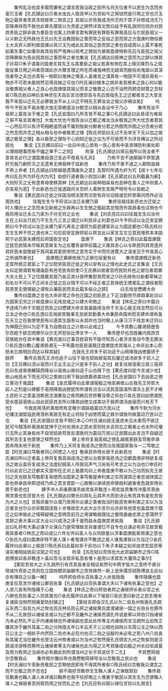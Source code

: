 <!-- { "loadSidebar": true } -->
　　集传乱治也具多取而兼有之谓言若我治政之臣所与共天位者不以民生为念而务富贝玉者【孔氏頴达曰贝者水虫古人取其甲以为货如今之用钱然是行用之货也贝玉物之最贵者责其贪财故举二物言之】其祖父亦告我成汤作丕刑于其子孙啓成汤丕乃崇降弗祥而不赦也此章先儒皆以为责臣之辞然详其文势曰兹予有乱政同位则亦对民庶责臣之辞非直为羣臣言也案上四章言君有罪民有罪臣有罪我高后与尔民臣祖父一以义断之无所赦也王氏曰先王设教因俗之善而导之反俗之恶而禁之方盘庚时商俗衰士大夫弃义即利故盘庚以具贝玉为戒此反其俗之恶而禁之者也自成周以上莫不事死如事生事亡如事存故其俗皆严鬼神以经考之商俗为甚故盘庚特称先后与臣民之祖父崇降罪疾为告此因其俗之善而导之者也集说【孔氏頴达曰原神之意而为之辞以惧其子孙耳○朱子语类问盘庚言其先王与其羣臣之祖父若真有物在其上降灾降罚与之周旋従事日用之间者窃谓此亦大槩言理之所在质诸鬼神而无疑耳而殷俗尚鬼故以其深信者导之夫岂亦真有一物耶曰鬼神之理圣人盖难言之谓真有一物固不可谓非真有一物亦不可若未能晓然见得且缺之可也○时氏澜曰根本之病非发其根本之良心何以能治敬畏祖父者人之良心也盘庚提其祖父而言之敬畏之心岂不油然而顾恋财寳之念轻矣○陈氏栎曰神后言神灵在天高后言功徳崇高与先后皆指先王之迁都者言之大意言我不率民以迁先王必罪我汝不从上以迁不特先王罪汝汝之祖父亦祸汝矣】
　　呜呼今予告汝不易永敬大恤无胥絶逺汝分猷念以相从各设中于乃心
　　集传告汝不易即上篇告汝于难之意【孔氏安国曰凡所言皆不易之事○孔氏頴达曰此易读为难易之易不易言其难也】大恤大忧也今我告汝以迁都之难汝当永敬我之所大忧念者君民一心然后可以有济苟相絶逺而诚不属则殆矣分猷者分君之所图而共图之分念者分君之所念而共念之相从相与也中者极至之理【陈氏师凯曰无过不及举天下无以加之故谓之极至之理】各以极至之理存于心则知迁徙之议为不可易而不为浮言横议之所动摇也
　　集说【王氏樵曰前曰一此曰中民心皆有一民心皆有中圣贤理防利害处即义理故随事而有不偏之凖不二之则】
　　附录【孔氏頴达曰郑云我所以告汝者不变易言必行之谓盘庚自道己言必不改易与孔异】
　　乃有不吉不迪颠越不恭暂遇奸宄我乃劓殄灭之无遗育无俾易种于兹新邑
　　集传乃有不善不道之人颠陨逾越不恭上命者【孔氏頴达曰陨越是遗落废失之意】及暂时所遇为奸为宄【成十七年左传曰乱在外为奸在内为宄】劫掠行道者我小则加以劓【孔氏颖达曰五刑截鼻为劓】大则殄灭之无有遗育毋使移其种【孔氏颖达曰易种相染易也恶种在善人之中则善人亦变易为恶】于此新邑也迁徙道路间关恐奸人乘隙生变故严明号令以告勅之
　　集说【黄氏度曰迁徙之际固当明法禁而况尝有异论动摇或恐奸邪乘间而作必当周防也】
　　往哉生生今予将试以汝迁永建乃家
　　集传往哉往新邑也方迁徙之时人懐旧土之念而未见新居之乐故再以生生勉之振起其怠惰而作其趋事也试用也今我将用汝迁永立乃家为子孙无穷之业也
　　集说【刘氏克庄曰曰往哉生生曰汝何生在上曰汝万民乃不生生凡三言之谓迁以利民非止利君也曰今予将试以汝迁安定厥邦曰今予将试以汝迁永建乃家凡再言之谓将为臣民建家非止为国定都也○陈氏栎曰生生生养不穷之道也末二句应前安定厥邦前以邦言此以家言互文见意民惟邦本本固邦宁必民家永建而后邦国安定也】
　　盘庚下
　　集说【林氏之奇曰此篇盘庚既迁犹恐民情未尽喻其意故复为之反覆告谕申前篇之义推其赤心以与斯民同其劳逸共其好恶未尝致疑于其间盖其爱民恻怛之意充实于中而优游寛大之语发见于外皆其心之所诚然者也】
　　盘庚既迁奠厥攸居乃正厥位绥爰有众
　　集传盘庚既迁新邑定其所居正君臣上下之位慰劳臣民迁徙之劳以安有众之情也此史氏之言集说【王氏炎曰定居谓君有寝庙臣有邑宅民有防里○王氏樵曰居者官府民防井邑之居位者君卿大夫士民上下之位既奠其居乃各正其分首呼集慰劳而安之○孙氏继有曰新都草昧之初名分不可以不正间关迁徙之后众情不可以不绥正者正其体统无使紊乱之谓绥者慰其劳苦无使猜疑之谓有众兼臣民而言此篇多绥众之辞】
　　曰无戏怠懋建大命
　　集传曰盘庚之言也大命非常之命也迁国之初臣民上下正当勤劳尽瘁趋事赴功以为国家无穷之计故盘庚以无戏怠戒之以建大命勉之
　　集说【林氏之奇曰中篇曰予迓续乃命于天既迁而告之曰懋建大命言我虽能续汝命于天汝心能无戏怠然后可以立汝之命也○吴氏澄曰无戏欲其敬事无怠欲其勤事大命兼民命国命而言建命谓命虽在天立之在我使使民有以遂其生国有以永其祚也当时傲上从康习习于戏怠未迁则以为惮既迁则以为足不复为自勉自立之计故以此戒之】
　　今予其敷心腹肾肠歴告尔百姓于朕志罔罪尔众尔无共怒协比谗言予一人
　　集传歴尽也百姓畿内民庶百官族姓亦在其中集说【黄氏度曰迁事百姓容有不能尽知吾心者浮言胥动今悉无罪汝○吴氏澄曰敷心腹肾肠谓无一不布露也臣民虽既迁盘庚犹虑其强从上命非出本心怨怒未忘故明白洞达以释其疑】
　　古我先王将多于前功适于山用降我凶徳嘉绩于朕邦
　　集传古我先王汤也适于山往于亳也契始居亳其后屡迁成汤欲多于前人之功【王氏樵曰汤以亳而兴王业王业之兴是多于前人之功】故复往居亳案立政三亳郑氏曰东成臯南轘辕西降谷以亳依山故曰适于山也降下也【黄氏度曰犹今言减少也】依山地高水下而无河圮之患故曰用下我凶徳嘉绩美功也【孔氏安国曰下去凶恶之徳立善功于我国】
　　集说【金氏履祥曰此章谓亳殷之地高爽依山古我先王将恢大前人之烈是以建都于亳用降我凶徳犹传所谓有汾浍以流其恶国语所谓沃土民不才瘠土民好义之意盖消斯民沈溺重坠之疾而絶后世骄奢淫侈之风也○吴氏澄曰凶徳谓民受水患适亳依山自此民获其吉所以降其凶徳又成美功于我邦谓汤由亳而兴有天下也】
　　今我民用荡析离居罔有定极尔谓朕曷震动万民以迁
　　集传今耿为河水圮壊沈溺垫隘民用荡析离居无有定止将陷于凶徳而莫之救尔谓我何故震动万民以迁也
　　集说【孔氏安国曰言皆不明已本心○时氏澜曰民无逺虑未见水害而不欲迁犹可今既荡析离居矣犹惮于迁何也濒水之民水至则忧水去则忘之极者止也水所圮壊已无所止其身矣尚不自觉姑欲苟安反谓我何为震动万民以迁民既出此言岂不自疑述其所言无复他意使之释然也】
　　肆上帝将复我高祖之徳乱越我家朕及笃敬恭承民命用永地于新邑
　　集传乃上天将复我成汤之徳而治及我国家我与一二笃敬之臣【时氏澜曰笃敬者同心同徳之人也】敬承民命用长居于此新邑也
　　集说【时氏澜曰所以迁者盖上帝将复我高祖成汤之徳以治我家亳邑汤之旧都盘庚非特欲复成汤之故业盖将复成汤之法度纪纲圣人所居风声气习尚有可考求之以为治也○申氏时行曰此言已之迁都实天意所在正对上曷震句曰上帝者盘庚不敢以为己功而拟先王故归之天也朕及笃敬即复祖徳而治国家之事笃敬是审利害之实而谋其迁者忠诚体国之臣也恭承民命即迓续乃命之意言君臣一心致敬以承续民命使趋利避害舍危就安用长居于新邑也】
　　肆予冲人非废厥谋吊由灵各非敢违卜用宏兹贲集传冲童吊至由用灵善也宏贲皆大也【孔氏頴达曰樊光曰周礼云其声大而宏诗云有贲其有是宏贲皆为大之义也】言我非废尔众谋乃至用尔众谋之善者指当时臣民有审利害之实以为当迁者言也尔众亦非敢固违我卜亦惟欲宏大此大业尔言尔众亦非有他意也盖盘庚于既迁之后申彼此之情释疑惧之意明吾前日之用谋略彼既往之傲惰委曲忠厚之意蔼然于言辞之表大事以定大业以兴成汤之泽于是而益永盘庚其贤矣哉
　　集说【孔氏頴达曰礼将有大事必谋于众谋众乃是常理故言非废谓已不自专也众谋必有异见故至极用其善者○林氏之奇曰成公六年左传曰圣人与众同欲是以济事盘庚能善用谋之意也○张氏九成曰盘庚非特不废人谋卜者鬼谋亦不敢违之是人谋鬼谋皆以为当迁○金氏履祥曰此章以上喻民○陈氏栎曰此篇如多于前功以下朱子本疑之如吊由灵宏兹贲等语实难晓姑依前注观之可也】
　　附录【苏氏轼曰贲饰也大此郊庙朝市之饰○陈民傅良曰各非敢违卜盖曰吾与汝皆非私意各惟卜是用以求其宏大藩饰之事尔】
　　【案宏贲皆大之义孔疏所引有贲其首者足相证矣然句中两字皆大之意终不甚分晓或作贲卦之贲则在立国规模郊庙朝市之贲饰焕然一新上说宋儒苏轼陈傅良主此似亦有理存之以备一解】
　　呜呼邦伯师长百执事之人尚皆隐哉
　　集传隐痛也盘庚复叹息言尔诸侯公卿百执事【孔氏颖达曰百执事谓大夫以下诸有执事之官也】之人庶几皆有所隐痛于心哉
　　集说【林氏之奇曰邦伯者邦之诸侯师长者众官之长六卿也百执事之人则其属也○金氏履祥曰此章以下喻臣○吴氏澄曰新迁之民生理未复诸臣当恻然悯痛爱防封殖之】
　　【案经言邦伯汉孔氏以为二伯及州牧唐孔氏疏云东西二伯及九州之牧也苏氏林氏则云邦之诸侯黄氏度谓诸侯一国之长伯长也蔡传不从二孔故但以诸侯言或以为迁都不及畿外之诸侯而谓孔传说是蔡以邦伯只指诸侯为未必然礼不云乎内诸侯禄也外诸侯嗣也意此处传専主内诸侯而言注疏所云伯牧正嫌其涉于畿外耳盖二伯之分陜隐五年公羊云天子三公相也自陜以东周公主之陜以西召公主之一相处乎内然则二伯亦未必在内也况二伯之设殷时未必有之若八州八伯各有其属尤当在畿外也至注云州牧者或以为当州之牧然唐孔氏明言九州之牧矣则是注疏语涉游移而蔡所云诸侯者専主内诸侯也此为得之又考郑康成曰殷之州长曰伯虞夏及周为牧郑之洽闻亦必有据此则所谓当州之长乎其说优于二孔】
　　予其懋简相尔念敬我众
　　集传相尔雅曰导也我懋勉简择导汝以念敬我之民众也
　　集说【时氏澜曰乍至新邑敬民之念稍弛民即有不得其所者矣○陈氏经曰念敬我众谓念之而不忘敬之而不忽也】
　　朕不肩好货敢恭生生鞠人谋人之保居叙钦
　　集传肩任敢勇也鞠人谋人未详或曰鞠养也我不任好贿之人惟勇于敬民以其生生为念使鞠人谋人之保居者吾则叙而用之钦而礼之也【刘氏应秋曰叙以禄位言钦以礼貌言】
